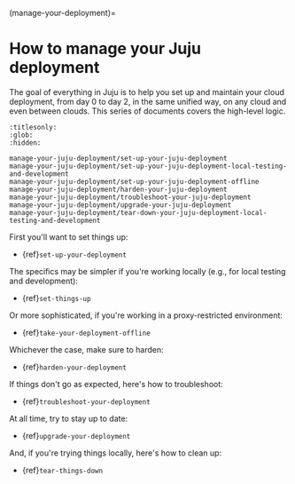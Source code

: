 (manage-your-deployment)=
# How to manage your Juju deployment

The goal of everything in Juju is to help you set up and maintain your cloud deployment, from day 0 to day 2, in the same unified way, on any cloud and even between clouds. This series of documents covers the high-level logic.

```{toctree}
:titlesonly:
:glob:
:hidden:

manage-your-juju-deployment/set-up-your-juju-deployment
manage-your-juju-deployment/set-up-your-juju-deployment-local-testing-and-development
manage-your-juju-deployment/set-up-your-juju-deployment-offline
manage-your-juju-deployment/harden-your-juju-deployment
manage-your-juju-deployment/troubleshoot-your-juju-deployment
manage-your-juju-deployment/upgrade-your-juju-deployment
manage-your-juju-deployment/tear-down-your-juju-deployment-local-testing-and-development

```

First you'll want to set things up:

- {ref}`set-up-your-deployment`

The specifics may be simpler if you're working locally (e.g., for local testing and development):

- {ref}`set-things-up`

Or more sophisticated, if you're working in a proxy-restricted environment:

- {ref}`take-your-deployment-offline`

Whichever the case, make sure to harden:

- {ref}`harden-your-deployment`

If things don't go as expected, here's how to troubleshoot:

- {ref}`troubleshoot-your-deployment`

At all time, try to stay up to date:

- {ref}`upgrade-your-deployment`

And, if you're trying things locally, here's how to clean up:

- {ref}`tear-things-down`
